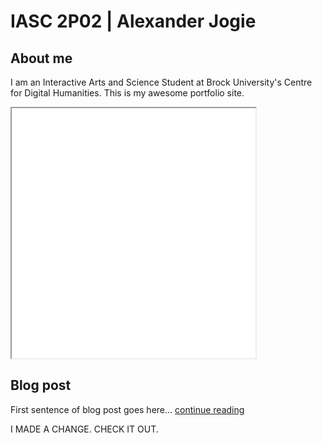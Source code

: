 # IASC 2P02 | Alexander Jogie

## About me

I am an Interactive Arts and Science Student at Brock University's Centre for Digital Humanities. This is my awesome portfolio site.

<iframe style='width: 390px; height: 400px;' src='pexels-photo-443446.jpeg'></iframe>

## Blog post

First sentence of blog post goes here... [continue reading](blog)

I MADE A CHANGE. CHECK IT OUT.
